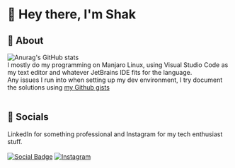 # 🚀 Hey there, I'm Shak

## 🦦 About
![Anurag's GitHub stats](https://github-readme-stats.vercel.app/api?username=mechakdotdev&count_private=true&show_icons=true&theme=onedark)
<br>
I mostly do my programming on Manjaro Linux, using Visual Studio Code as my text editor and whatever JetBrains IDE fits for the language.
<br>Any issues I run into when setting up my dev environment, I try document the solutions using [my Github gists](https://gist.github.com/mechakdotdev)
<br><br>

## 📧 Socials
LinkedIn for something professional and Instagram for my tech enthusiast stuff.
<br><br>
[![Social Badge](https://img.shields.io/badge/LinkedIn-0077B5?style=for-the-badge&logo=linkedin&logoColor=white)](https://www.linkedin.com/in/mechak-holondo/) 
[![Instagram](https://img.shields.io/badge/shakdotdev-%23E4405F.svg?style=for-the-badge&logo=Instagram&logoColor=white)](https://www.instagram.com/chakdotdev/) <br>
